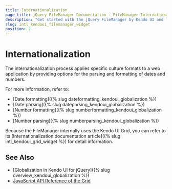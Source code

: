 ```yaml
---
title: Internationalization
page_title: jQuery FileManager Documentation - FileManager Internationalization
description: "Get started with the jQuery FileManager by Kendo UI and learn about the options it supports for parsing and formatting of dates and numbers."
slug: intl_kendoui_filemanager_widget
position: 2
---
```


# Internationalization

The internationalization process applies specific culture formats to a web application by providing options for the parsing and formatting of dates and numbers.

For more information, refer to:
* [Date formatting]({% slug dateformatting_kendoui_globalization %})
* [Date parsing]({% slug dateparsing_kendoui_globalization %})
* [Number formatting]({% slug numberformatting_kendoui_globalization %})
* [Number parsing]({% slug numberparsing_kendoui_globalization %})

Because the FileManager internally uses the Kendo UI Grid, you can refer to its [Internationalization documentation article]({% slug intl_kendoui_grid_widget %}) for detail information.

## See Also

* [Globalization in Kendo UI for jQuery]({% slug overview_kendoui_globalization %})
* [JavaScript API Reference of the Grid](/api/javascript/ui/filemanager)
